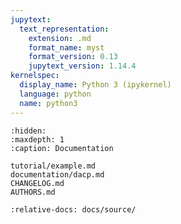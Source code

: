 ```yaml
---
jupytext:
  text_representation:
    extension: .md
    format_name: myst
    format_version: 0.13
    jupytext_version: 1.14.4
kernelspec:
  display_name: Python 3 (ipykernel)
  language: python
  name: python3
---
```


```{toctree}
:hidden:
:maxdepth: 1
:caption: Documentation

tutorial/example.md
documentation/dacp.md
CHANGELOG.md
AUTHORS.md
```

```{include} ../../README.md
:relative-docs: docs/source/
```

